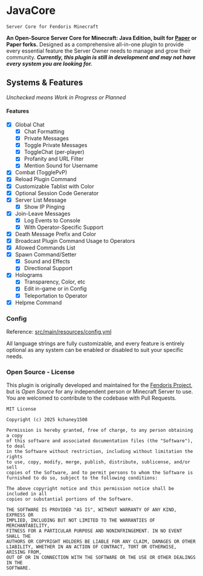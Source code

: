 


# JavaCore

`Server Core for Fendoris Minecraft`

**An Open-Source Server Core for Minecraft: Java Edition, built for [Paper](https://papermc.io/downloads/paper) or Paper forks.**
Designed as a comprehensive all-in-one plugin to provide every essential feature the Server Owner needs to manage and grow their community. ***Currently, this plugin is still in development and may not have every system you are looking for.***

## Systems & Features

*Unchecked means Work in Progress or Planned*

#### Features
- [X] Global Chat
	- [X] Chat Formatting
	- [X] Private Messages
	- [X] Toggle Private Messages
	- [X] ToggleChat (per-player)
	- [X] Profanity and URL Filter
	- [X] Mention Sound for Username
- [X] Combat (TogglePvP)
- [X] Reload Plugin Command
- [X] Customizable Tablist with Color
- [X] Optional Session Code Generator
- [X]  Server List Message
	- [X] Show IP Pinging
- [X] Join-Leave Messages
	- [X] Log Events to Console
	- [X] With Operator-Specific Support
- [X] Death Message Prefix and Color
- [X] Broadcast Plugin Command Usage to Operators
- [X] Allowed Commands List
- [X] Spawn Command/Setter
	- [X] Sound and Effects
	- [X] Directional Support
- [X] Holograms
	- [X] Transparency, Color, etc
	- [X] Edit in-game or in Config
	- [X] Teleportation to Operator
- [X] Helpme Command

### Config

Reference: [src/main/resources/config.yml](src/main/resources/config.yml)

All language strings are fully customizable, and every feature is entirely optional as any system can be enabled or disabled to suit your specific needs.

### Open Source - License

This plugin is originally developed and maintained for the [Fendoris Project](https://fendoris.com/discord), but is *Open Source* for any independent person or Minecraft Server to use. You are welcomed to contribute to the codebase with Pull Requests.

	MIT License
	
	Copyright (c) 2025 kchaney1508
	
	Permission is hereby granted, free of charge, to any person obtaining a copy
	of this software and associated documentation files (the "Software"), to deal
	in the Software without restriction, including without limitation the rights
	to use, copy, modify, merge, publish, distribute, sublicense, and/or sell
	copies of the Software, and to permit persons to whom the Software is
	furnished to do so, subject to the following conditions:
	
	The above copyright notice and this permission notice shall be included in all
	copies or substantial portions of the Software.
	
	THE SOFTWARE IS PROVIDED "AS IS", WITHOUT WARRANTY OF ANY KIND, EXPRESS OR
	IMPLIED, INCLUDING BUT NOT LIMITED TO THE WARRANTIES OF MERCHANTABILITY,
	FITNESS FOR A PARTICULAR PURPOSE AND NONINFRINGEMENT. IN NO EVENT SHALL THE
	AUTHORS OR COPYRIGHT HOLDERS BE LIABLE FOR ANY CLAIM, DAMAGES OR OTHER
	LIABILITY, WHETHER IN AN ACTION OF CONTRACT, TORT OR OTHERWISE, ARISING FROM,
	OUT OF OR IN CONNECTION WITH THE SOFTWARE OR THE USE OR OTHER DEALINGS IN THE
	SOFTWARE.
